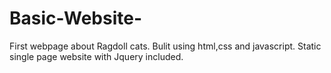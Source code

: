 # Basic-Website-
First webpage about Ragdoll cats. Bulit using html,css and javascript. Static single page website with Jquery included.
